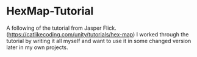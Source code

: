 # HexMap-Tutorial
A following of the tutorial from Jasper Flick. (https://catlikecoding.com/unity/tutorials/hex-map)  I worked through the tutorial by writing it all myself and want to use it in some changed version later in my own projects.
